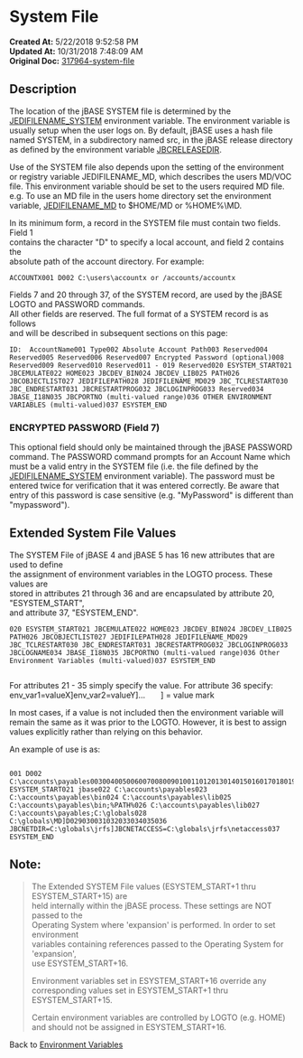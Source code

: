 # System File

**Created At:** 5/22/2018 9:52:58 PM  
**Updated At:** 10/31/2018 7:48:09 AM  
**Original Doc:** [317964-system-file](https://docs.jbase.com/41717-environment-variables/317964-system-file)  


## Description 

The location of the jBASE SYSTEM file is determined by the [JEDIFILENAME\_SYSTEM](jedifilename_system) environment variable. The environment variable is usually setup when the user logs on. By default, jBASE uses a hash file named SYSTEM, in a subdirectory named src, in the jBASE release directory as defined by the environment variable [JBCRELEASEDIR](jbcreleasedir).

Use of the SYSTEM file also depends upon the setting of the environment or registry variable JEDIFILENAME\_MD, which describes the users MD/VOC file. This environment variable should be set to the users required MD file. e.g. To use an MD file in the users home directory set the environment variable, [JEDIFILENAME\_MD](jedifilename_md) to $HOME/MD or %HOME%\MD.

In its minimum form, a record in the SYSTEM file must contain two fields. Field 1<br>contains the character "D" to specify a local account, and field 2 contains the<br>absolute path of the account directory. For example:

```
ACCOUNTX001 D002 C:\users\accountx or /accounts/accountx
```



Fields 7 and 20 through 37, of the SYSTEM record, are used by the jBASE LOGTO and PASSWORD commands.<br>All other fields are reserved. The full format of a SYSTEM record is as follows<br>and will be described in subsequent sections on this page:

```
ID:  AccountName001 Type002 Absolute Account Path003 Reserved004 Reserved005 Reserved006 Reserved007 Encrypted Password (optional)008 Reserved009 Reserved010 Reserved011 - 019 Reserved020 ESYSTEM_START021 JBCEMULATE022 HOME023 JBCDEV_BIN024 JBCDEV_LIB025 PATH026 JBCOBJECTLIST027 JEDIFILEPATH028 JEDIFILENAME_MD029 JBC_TCLRESTART030 JBC_ENDRESTART031 JBCRESTARTPROG032 JBCLOGINPROG033 Reserved034 JBASE_I18N035 JBCPORTNO (multi-valued range)036 OTHER ENVIRONMENT VARIABLES (multi-valued)037 ESYSTEM_END
```

### 


### ENCRYPTED PASSWORD (Field 7)

This optional field should only be maintained through the jBASE PASSWORD command. The PASSWORD command prompts for an Account Name which must be a valid entry in the SYSTEM file (i.e. the file defined by the [JEDIFILENAME\_SYSTEM](jedifilename_system) environment variable). The password must be entered twice for verification that it was entered correctly. Be aware that entry of this password is case sensitive (e.g. "MyPassword" is different than "mypassword").



### 

## Extended System File Values  

The SYSTEM File of jBASE 4 and jBASE 5 has 16 new attributes that are used to define<br>the assignment of environment variables in the LOGTO process. These values are<br>stored in attributes 21 through 36 and are encapsulated by attribute 20, "ESYSTEM\_START",<br>and attribute 37, "ESYSTEM\_END".



```
020 ESYSTEM_START021 JBCEMULATE022 HOME023 JBCDEV_BIN024 JBCDEV_LIB025 PATH026 JBCOBJECTLIST027 JEDIFILEPATH028 JEDIFILENAME_MD029 JBC_TCLRESTART030 JBC_ENDRESTART031 JBCRESTARTPROG032 JBCLOGINPROG033 JBCLOGNAME034 JBASE_I18N035 JBCPORTNO (multi-valued range)036 Other Environment Variables (multi-valued)037 ESYSTEM_END
 
```

For attributes 21 - 35 simply specify the value.
For attribute 36 specify: env\_var1=valueX]env\_var2=valueY]...       ] = value mark

In most cases, if a value is not included then the environment variable will<br>remain the same as it was prior to the LOGTO. However, it is best to assign<br>values explicitly rather than relying on this behavior.

An example of use is as:

```

001 D002 C:\accounts\payables003004005006007008009010011012013014015016017018019020 ESYSTEM_START021 jbase022 C:\accounts\payables023 C:\accounts\payables\bin024 C:\accounts\payables\lib025 C:\accounts\payables\bin;%PATH%026 C:\accounts\payables\lib027 C:\accounts\payables;C:\globals028 C:\globals\MD]D029030031032033034035036 JBCNETDIR=C:\globals\jrfs]JBCNETACCESS=C:\globals\jrfs\netaccess037 ESYSTEM_END
```



## Note: 


> The Extended SYSTEM File values (ESYSTEM\_START+1 thru ESYSTEM\_START+15) are<br>held internally within the jBASE process. These settings are NOT passed to the<br>Operating System where 'expansion' is performed. In order to set environment<br>variables containing references passed to the Operating System for 'expansion',<br>use ESYSTEM\_START+16.
> 
> Environment variables set in ESYSTEM\_START+16 override any corresponding values set in ESYSTEM\_START+1 thru ESYSTEM\_START+15.
> 
> Certain environment variables are controlled by LOGTO (e.g. HOME) and should not be assigned in ESYSTEM\_START+16.




Back to [Environment Variables](environment-variables)

